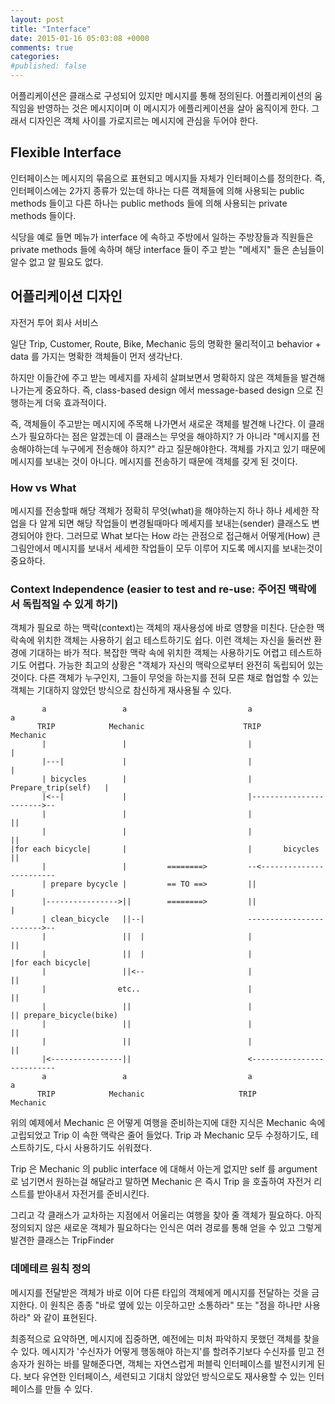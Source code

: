 ```yaml
---
layout: post
title: "Interface"
date: 2015-01-16 05:03:08 +0000
comments: true
categories:
#published: false
---
```


어플리케이션은 클래스로 구성되어 있지만 메시지를 통해 정의된다. 어플리케이션의 움직임을 반영하는 것은 메시지이며 이 메시지가 에플리케이션을 살아 움직이게 한다. 그래서 디자인은 객체 사이를 가로지르는 메시지에 관심을 두어야 한다.

## Flexible Interface

인터페이스는 메시지의 묶음으로 표현되고 메시지들 자체가 인터페이스를 정의한다. 즉, 인터페이스에는 2가지 종류가 있는데 하나는 다른 객체들에 의해 사용되는 public methods 들이고 다른 하나는 public methods 들에 의해 사용되는 private methods 들이다.

식당을 예로 들면 메뉴가 interface 에 속하고 주방에서 일하는 주방장들과 직원들은 private methods 들에 속하며 해당 interface 들이 주고 받는 "메세지" 들은 손님들이 알수 없고 알 필요도 없다.

## 어플리케이션 디자인

자전거 투어 회사 서비스

일단 Trip, Customer, Route, Bike, Mechanic 등의 명확한 물리적이고 behavior + data 를 가지는 명확한 객체들이 먼저 생각난다.

하지만 이들간에 주고 받는 메세지를 자세히 살펴보면서 명확하지 않은 객체들을 발견해 나가는게 중요하다. 즉, class-based design 에서 message-based design 으로 진행하는게 더욱 효과적이다.

즉, 객체들이 주고받는 메시지에 주목해 나가면서 새로운 객체를 발견해 나간다. 이 클래스가 필요하다는 점은 알겠는데 이 클래스는 무엇을 해야하지? 가 아니라 "메시지를 전송해야하는데 누구에게 전송해야 하지?" 라고 질문해야한다. 객체를 가지고 있기 때문에 메시지를 보내는 것이 아니다. 메시지를 전송하기 때문에 객체를 갖게 된 것이다.

### How vs What

메시지를 전송할때 해당 객체가 정확히 무엇(what)을 해야하는지 하나 하나 세세한 작업을 다 알게 되면 해당 작업들이 변경될때마다 메세지를 보내는(sender) 클래스도 변경되어야 한다. 그러므로 What 보다는 How 라는 관점으로 접근해서 어떻게(How) 큰그림안에서 메시지를 보내서 세세한 작업들이 모두 이루어 지도록 메시지를 보내는것이 중요하다.

### Context Independence (easier to test and re-use: 주어진 맥락에서 독립적일 수 있게 하기)

객체가 필요로 하는 맥락(context)는 객체의 재사용성에 바로 영향을 미친다. 단순한 맥락속에 위치한 객체는 사용하기 쉽고 테스트하기도 쉽다. 이런 객체는 자신을 둘러싼 환경에 기대하는 바가 적다. 복잡한 맥락 속에 위치한 객체는 사용하기도 어렵고 테스트하기도 어렵다. 가능한 최고의 상황은 "객체가 자신의 맥락으로부터 완전히 독립되어 있는 것이다. 다른 객체가 누구인지, 그들이 무엇을 하는지를 전혀 모른 채로 협업할 수 있는 객체는 기대하지 않았던 방식으로 참신하게 재사용될 수 있다.

```
       a                 a                           a                         a
      TRIP            Mechanic                      TRIP                    Mechanic
       |                 |                           |                        |
       |---|             |                           |                        |
       | bicycles        |                           |   Prepare_trip(self)   |
       |<--|             |                           |----------------------->--
       |                 |                           |                        ||
       |                 |                           |                        ||
|for each bicycle|       |                           |       bicycles         ||
       |                 |         ========>         --<------------------------
       | prepare bycycle |         == TO ==>         ||                       |
       |---------------->||        ========>         ||                       |
       | clean_bicycle   ||--|                       ------------------------>--
       |                 ||  |                       |                        ||
       |                 ||  |                       |                |for each bicycle|
       |                 ||<--                       |                        ||
       |                etc..                        |                        ||
       |                 ||                          |                        || prepare_bicycle(bike)
       |                 ||                          |                        ||
       |                 ||                          |                        ||
       |<----------------||                          <--------------------------
       a                 a                           a                         a
      TRIP            Mechanic                     TRIP                    Mechanic

```
위의 예제에서 Mechanic 은 어떻게 여행을 준비하는지에 대한 지식은 Mechanic 속에 고립되었고 Trip 이 속한 맥락은 줄어 들었다. Trip 과 Mechanic 모두 수정하기도, 테스트하기도, 다시 사용하기도 쉬워졌다.

Trip 은 Mechanic 의 public interface 에 대해서 아는게 없지만 self 를 argument 로 넘기면서 원하는걸 해달라고 말하면 Mechanic 은 즉시 Trip 을 호출하여 자전거 리스트를 받아내서 자전거를 준비시킨다.

그리고 각 클래스가 교차하는 지점에서 어울리는 여행을 찾아 줄 객체가 필요하다. 아직 정의되지 않은 새로운 객체가 필요하다는 인식은 여러 경로를 통해 얻을 수 있고 그렇게 발견한 클래스는 TripFinder

### 데메테르 원칙 정의
메시지를 전달받은 객체가 바로 이어 다른 타입의 객체에게 메시지를 전달하는 것을 금지한다. 이 원칙은 종종 "바로 옆에 있는 이웃하고만 소통하라" 또는 "점을 하나만 사용하라" 와 같이 표현된다.

최종적으로 요약하면, 메시지에 집중하면, 예전에는 미처 파악하지 못했던 객체를 찾을 수 있다. 메시지가 '수신자가 어떻게 행동해야 하는지'를 할려주기보다 수신자를 믿고 전송자가 원하는 바를 말해준다면, 객체는 자연스럽게 퍼블릭 인터페이스를 발전시키게 된다. 보다 유연한 인터페이스, 세련되고 기대치 않았던 방식으로도 재사용할 수 있는 인터페이스를 만들 수 있다.
